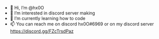 - 👋 Hi, I’m @hx0O
- 👀 I’m interested in discord server making
- 🌱 I’m currently learning how to code
- 📫 You can reach me on discord hx0O#6969 or on my discord server https://discord.gg/FZcTrsdPaz

<!---
hx0O/hx0O is a ✨ special ✨ repository because its `README.md` (this file) appears on your GitHub profile.
You can click the Preview link to take a look at your changes.
--->
